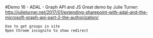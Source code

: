 #Demo 16 - ADAL - Graph API and JS
	Great demo by Julie Turner:
	http://julieturner.net/2017/01/extending-sharepoint-with-adal-and-the-microsoft-graph-api-part-2-the-authorization/

	Use to get groups in site
	Open Chrome incognito to show redirect